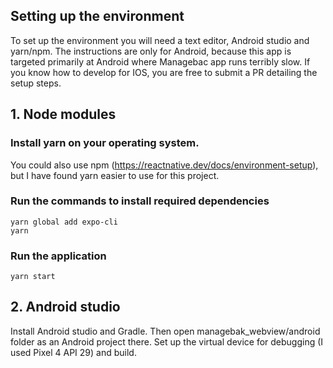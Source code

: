 ## Setting up the environment
To set up the environment you will need a text editor, Android studio and yarn/npm. The instructions are only for Android, because this app is targeted primarily at Android where Managebac app runs terribly slow. If you know how to develop for IOS, you are free to submit a PR detailing the setup steps.

## 1. Node modules

### Install yarn on your operating system.
You could also use npm (https://reactnative.dev/docs/environment-setup), but I have found yarn easier to use for this project.

### Run the commands to install required dependencies
```shell
yarn global add expo-cli
yarn
```
### Run the application
```
yarn start
```
## 2. Android studio
Install Android studio and Gradle. Then open managebak_webview/android folder as an Android project there. Set up the virtual device for debugging (I used Pixel 4 API 29) and build.
